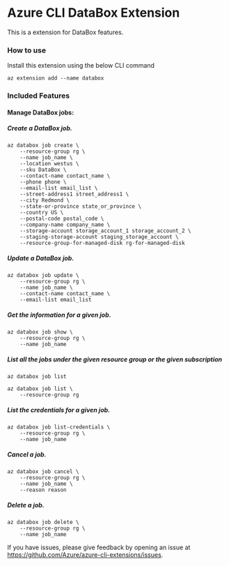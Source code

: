 # Azure CLI DataBox Extension #
This is a extension for DataBox features.

### How to use ###
Install this extension using the below CLI command
```
az extension add --name databox
```

### Included Features
#### Manage DataBox jobs:


##### Create a DataBox job.

```
az databox job create \
    --resource-group rg \
    --name job_name \ 
    --location westus \
    --sku DataBox \
    --contact-name contact_name \
    --phone phone \
    --email-list email_list \
    --street-address1 street_address1 \
    --city Redmond \
    --state-or-province state_or_province \
    --country US \
    --postal-code postal_code \
    --company-name company_name \
    --storage-account storage_account_1 storage_account_2 \
    --staging-storage-account staging_storage_account \
    --resource-group-for-managed-disk rg-for-managed-disk
```

##### Update a DataBox job.
```
az databox job update \
    --resource-group rg \
    --name job_name \
    --contact-name contact_name \
    --email-list email_list
```

##### Get the information for a given job.
```
az databox job show \
    --resource-group rg \
    --name job_name
```

##### List all the jobs under the given resource group or the given subscription
```
az databox job list
```
```
az databox job list \
    --resource-group rg
```

##### List the credentials for a given job.
```
az databox job list-credentials \
    --resource-group rg \
    --name job_name
```

##### Cancel a job.
```
az databox job cancel \
    --resource-group rg \
    --name job_name \
    --reason reason
```

##### Delete a job.
```
az databox job delete \
    --resource-group rg \
    --name job_name
```

If you have issues, please give feedback by opening an issue at https://github.com/Azure/azure-cli-extensions/issues.